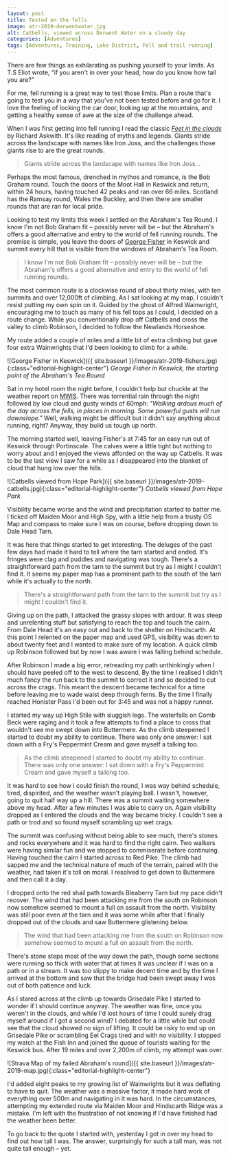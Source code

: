 ```yaml
---
layout: post
title: Tested on the fells
image: atr-2019-derwentwater.jpg
alt: Catbells, viewed across Derwent Water on a cloudy day
categories: [Adventures]
tags: [Adventures, Training, Lake District, Fell and trail running]
---
```


There are few things as exhilarating as pushing yourself to your limits. As T.S Eliot wrote, “if you aren't in over your head, how do you know how tall you are?” 

For me, fell running is a great way to test those limits. Plan a route that's going to test you in a way that you've not been tested before and go for it. I love the feeling of locking the car door, looking up at the mountains, and getting a healthy sense of awe at the size of the challenge ahead.

When I was first getting into fell running I read the classic *[Feet in the clouds](https://www.amazon.co.uk/Feet-Clouds-Tale-Fell-Running-Obsession/dp/1781310564/)* by Richard Askwith. It's like reading of myths and legends. Giants stride across the landscape with names like Iron Joss, and the challenges those giants rise to are the great rounds. 

>Giants stride across the landscape with names like Iron Joss...

Perhaps the most famous, drenched in mythos and romance, is the Bob Graham round. Touch the doors of the Moot Hall in Keswick and return, within 24 hours, having touched 42 peaks and ran over 66 miles. Scotland has the Ramsay round, Wales the Buckley, and then there are smaller rounds that are ran for local pride.

Looking to test my limits this week I settled on the Abraham's Tea Round. I know I'm not Bob Graham fit – possibly never will be – but the Abraham's offers a good alternative and entry to the world of fell running rounds. The premise is simple, you leave the doors of [George Fisher](https://www.georgefisher.co.uk/) in Keswick and summit every hill that is visible from the windows of Abraham's Tea Room.

>I know I'm not Bob Graham fit – possibly never will be – but the Abraham's offers a good alternative and entry to the world of fell running rounds.

The most common route is a clockwise round of about thirty miles, with ten summits and over 12,000ft of climbing. As I sat looking at my map, I couldn't resist putting my own spin on it. Guided by the ghost of Alfred Wainwright, encouraging me to touch as many of his fell tops as I could, I decided on a route change. While you conventionally drop off Catbells and cross the valley to climb Robinson, I decided to follow the Newlands Horseshoe.

My route added a couple of miles and a little bit of extra climbing but gave four extra Wainwrights that I'd been looking to climb for a while.

![George Fisher in Keswick]({{ site.baseurl }}/images/atr-2019-fishers.jpg){:class="editorial-highlight-center"}
*George Fisher in Keswick, the starting point of the Abraham's Tea Round*

Sat in my hotel room the night before, I couldn't help but chuckle at the weather report on [MWIS](https://www.mwis.org.uk/english-welsh-forecast/LD/). There was torrential rain through the night followed by low cloud and gusty winds of 60mph: *"Walking ardous much of the day across the fells, in places in morning. Some powerful gusts will run downslope."* Well, walking might be difficult but it didn't say anything about running, right? Anyway, they build us tough up north.

The morning started well, leaving Fisher's at 7:45 for an easy run out of Keswick through Portinscale. The calves were a little tight but nothing to worry about and I enjoyed the views afforded on the way up Catbells. It was to be the last view I saw for a while as I disappeared into the blanket of cloud that hung low over the hills. 

![Catbells viewed from Hope Park]({{ site.baseurl }}/images/atr-2019-catbells.jpg){:class="editorial-highlight-center"}
*Catbells viewed from Hope Park*

Visibility became worse and the wind and precipitation started to batter me. I ticked off Maiden Moor and High Spy, with a little help from a trusty OS Map and compass to make sure I was on course, before dropping down to Dale Head Tarn. 

It was here that things started to get interesting. The deluges of the past few days had made it hard to tell where the tarn started and ended. It's fringes were clag and puddles and navigating was tough. There's a straightforward path from the tarn to the summit but try as I might I couldn't find it. It seems my paper map has a prominent path to the south of the tarn while it's actually to the north. 

>There's a straightforward path from the tarn to the summit but try as I might I couldn't find it.

Giving up on the path, I attacked the grassy slopes with ardour. It was steep and unrelenting stuff but satisfying to reach the top and touch the cairn. From Dale Head it's an easy out and back to the shelter on Hindscarth. At this point I relented on the paper map and used GPS, visibility was down to about twenty feet and I wanted to make sure of my location. A quick climb up Robinson followed but by now I was aware I was falling behind schedule.

After Robinson I made a big error, retreading my path unthinkingly when I should have peeled off to the west to descend. By the time I realised I didn't much fancy the run back to the summit to correct it and so decided to cut across the crags. This meant the descent became technical for a time before leaving me to wade waist deep through ferns. By the time I finally reached Honister Pass I'd been out for 3:45 and was not a happy runner.

I started my way up High Stile with sluggish legs. The waterfalls on Comb Beck were raging and it took a few attempts to find a place to cross that wouldn't see me swept down into Buttermere. As the climb steepened I started to doubt my ability to continue. There was only one answer: I sat down with a Fry's Peppermint Cream and gave myself a talking too.

>As the climb steepened I started to doubt my ability to continue. There was only one answer: I sat down with a Fry's Peppermint Cream and gave myself a talking too.

It was hard to see how I could finish the round, I was way behind schedule, tired, dispirited, and the weather wasn't playing ball. I wasn't, however, going to quit half way up a hill. There was a summit waiting somewhere above my head. After a few minutes I was able to carry on. Again visibility dropped as I entered the clouds and the way became tricky. I couldn't see a path or trod and so found myself scrambling up wet crags. 

The summit was confusing without being able to see much, there's stones and rocks everywhere and it was hard to find the right cairn. Two walkers were having similar fun and we stopped to commiserate before continuing. Having touched the cairn I started across to Red Pike. The climb had sapped me and the technical nature of much of the terrain, paired with the weather, had taken it's toll on moral. I resolved to get down to Buttermere and then call it a day.

I dropped onto the red shail path towards Bleaberry Tarn but my pace didn't recover. The wind that had been attacking me from the south on Robinson now somehow seemed to mount a full on assault from the north. Visibility was still poor even at the tarn and it was some while after that I finally dropped out of the clouds and saw Buttermere glistening below.

>The wind that had been attacking me from the south on Robinson now somehow seemed to mount a full on assault from the north.

There's stone steps most of the way down the path, though some sections were running so thick with water that at times it was unclear if I was on a path or in a stream. It was too slippy to make decent time and by the time I arrived at the bottom and saw that the bridge had been swept away I was out of both patience and luck.

As I stared across at the climb up towards Grisedale Pike I started to wonder if I should continue anyway. The weather was fine, once you weren't in the clouds, and while I'd lost hours of time I could surely drag myself around if I got a second wind? I debated for a little while but could see that the cloud showed no sign of lifting. It could be risky to end up on Grisedale Pike or scrambling Eel Crags tired and with no visibility. I stopped my watch at the Fish Inn and joined the queue of tourists waiting for the Keswick bus. After 19 miles and over 2,200m of climb, my attempt was over.

![Strava Map of my failed Abraham's round]({{ site.baseurl }}/images/atr-2019-map.jpg){:class="editorial-highlight-center"}

I'd added eight peaks to my growing list of Wainwrights but it was deflating to have to quit. The weather was a massive factor, it made hard work of everything over 500m and navigating in it was hard. In the circumstances, attempting my extended route via Maiden Moor and Hindscarth Ridge was a mistake. I'm left with the frustration of not knowing if I'd have finished had the weather been better.

To go back to the quote I started with, yesterday I got in over my head to find out how tall I was. The answer, surprisingly for such a tall man, was not quite tall enough – yet.

